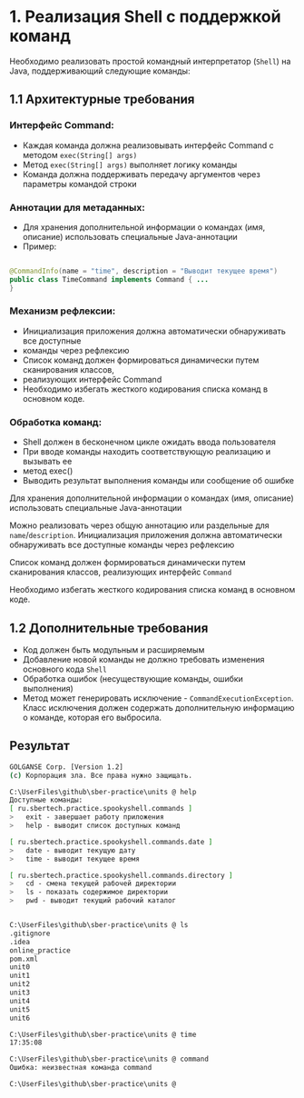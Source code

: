 # 1. Реализация Shell с поддержкой команд

Необходимо реализовать простой командный интерпретатор (`Shell`) на Java,
поддерживающий следующие команды:

## 1.1 Архитектурные требования

### Интерфейс Command:

- Каждая команда должна реализовывать интерфейс Command с
  методом `exec(String[] args)`
- Метод `exec(String[] args)` выполняет логику
  команды 
- Команда должна поддерживать передачу аргументов через параметры
  командой строки

### Аннотации для метаданных:

* Для хранения дополнительной информации о командах (имя, описание) использовать специальные Java-аннотации
* Пример:

```java

@CommandInfo(name = "time", description = "Выводит текущее время")
public class TimeCommand implements Command { ...
}
```

### Механизм рефлексии:

* Инициализация приложения должна автоматически обнаруживать все доступные
* команды через рефлексию
* Список команд должен формироваться динамически путем сканирования классов,
* реализующих интерфейс Command
* Необходимо избегать жесткого кодирования списка команд в основном коде.

### Обработка команд:

* Shell должен в бесконечном цикле ожидать ввода пользователя
* При вводе команды находить соответствующую реализацию и вызывать ее
* метод exec()
* Выводить результат выполнения команды или сообщение об ошибке

Для хранения дополнительной информации о командах (имя, описание) использовать
специальные Java-аннотации

Можно реализовать через общую аннотацию или раздельные для `name`/`description`.
Инициализация приложения должна автоматически обнаруживать все доступные
команды через рефлексию

Список команд должен формироваться динамически путем сканирования классов,
реализующих интерфейс `Command`

Необходимо избегать жесткого кодирования списка команд в основном коде.

## 1.2 Дополнительные требования

- Код должен быть модульным и расширяемым
- Добавление новой команды не должно требовать изменения основного кода
  `Shell`
- Обработка ошибок (несуществующие команды, ошибки выполнения)
- Метод может генерировать исключение - `CommandExecutionException`. Класс
  исключения должен содержать дополнительную информацию о команде, которая его
  выбросила.

## Результат

```bash
GOLGANSE Corp. [Version 1.2]
(c) Корпорация зла. Все права нужно защищать.

C:\UserFiles\github\sber-practice\units @ help
Доступные команды:
[ ru.sbertech.practice.spookyshell.commands ]
>	exit - завершает работу приложения
>	help - выводит список доступных команд

[ ru.sbertech.practice.spookyshell.commands.date ]
>	date - выводит текущую дату
>	time - выводит текущее время

[ ru.sbertech.practice.spookyshell.commands.directory ]
>	cd - смена текущей рабочей директории
>	ls - показать содержимое директории
>	pwd - выводит текущий рабочий каталог


C:\UserFiles\github\sber-practice\units @ ls
.gitignore
.idea
online_practice
pom.xml
unit0
unit1
unit2
unit3
unit4
unit5
unit6

C:\UserFiles\github\sber-practice\units @ time
17:35:08

C:\UserFiles\github\sber-practice\units @ command
Ошибка: неизвестная команда command

C:\UserFiles\github\sber-practice\units @
```
